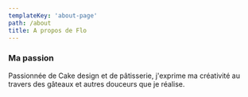 ```yaml
---
templateKey: 'about-page'
path: /about
title: A propos de Flo
---
```

### Ma passion
Passionnée de Cake design et de pâtisserie, j'exprime ma créativité au travers des gâteaux et autres douceurs que je réalise. 
